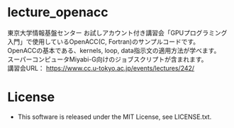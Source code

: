 # lecture_openacc

東京大学情報基盤センター お試しアカウント付き講習会「GPUプログラミング入門」で使用しているOpenACC(C, Fortran)のサンプルコードです。  
OpenACCの基本である、kernels, loop, data指示文の適用方法が学べます。  
スーパーコンピュータMiyabi-G向けのジョブスクリプトが含まれます。    
講習会URL： https://www.cc.u-tokyo.ac.jp/events/lectures/242/

# License
* This software is released under the MIT License, see LICENSE.txt.
